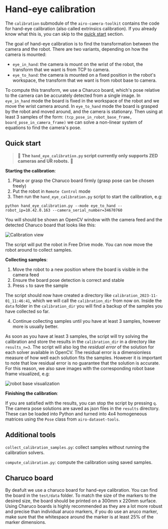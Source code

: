 Hand-eye calibration
====================

The `calibration` submodule of the `airo-camera-toolkit` contains the code for hand-eye calibration (also called extrinsics calibration).
If you already know what this is, you can skip to the [quick start](#quick-start) section.

The goal of hand-eye calibration is to find the transformation between the camera and the robot.
There are two variants, depending on how the camera is mounted:
* `eye_in_hand`: the camera is mount on the wrist of the robot, the transform that we want is from TCP to camera.
* `eye_to_hand`: the camera is mounted on a fixed position in the robot's workspace, the transform that we want is from robot base to camera.

To compute this transform, we use a Charuco board, which's pose relative to the camera can be accurately detected from a single image.
In `eye_in_hand` mode the board is fixed in the workspace of the robot and we move the wrist camera around.
In `eye_to_hand` mode the board is grasped by the robot and moved around, and the camera is stationary.
Then using at least 3 samples of the form: `(tcp_pose_in_robot_base_frame, board_pose_in_camera_frame)` we can solve a non-linear system of equations to find the camera's pose.

Quick start
-----------

> :construction: **The  `hand_eye_calibration.py` script currently only supports ZED cameras and UR robots.** :construction:

**Starting the calibration**:

1. Place or grasp the Charuco board firmly (grasp pose can be chosen freely)
2. Put the robot in `Remote Control` mode
3. Then run the `hand_eye_calibration.py` script to start the calibration, e.g:


```shell
python hand_eye_calibration.py --mode eye_to_hand --robot_ip=10.42.0.163 --camera_serial_number=34670760
```

You will should be shown an OpenCV window with the camera feed and the detected Charuco board that looks like this:

![Calibration view](https://i.imgur.com/VuNfyGl.jpg)

The script will put the robot in Free Drive mode.
You can now move the robot around to collect samples.

**Collecting samples**:

1. Move the robot to a new position where the board is visible in the camera feed
2. Ensure the board pose detection is correct and stable
3. Press `s` to save the sample

The script should now have created a directory like `calibration_2023-11-01_11:46:41`, which we will call the `calibration_dir` from now on.
Inside the `data` folder in the `calibration_dir` you will find a backup of the samples you have collected so far.

4. Continue collecting samples until you have at least 3 samples, however more is usually better.

As soon as you have at least 3 samples, the script will try solving the calibration and store the results in the `calibration_dir` in a directory like `results_n=3`.
The script will also log the *residual error* of the solution for each solver available in OpenCV.
The residual error is a dimensionless measure of how well each solution fits the samples.
However it is important to note that low residual error is no guarantee that the solution is accurate.
For this reason, we also save images with the corresponding robot base frame visualized, e.g:

![robot base visualization](https://i.imgur.com/haIX5RQ.jpg)

**Finishing the calibration**:

If you are satisfied with the results, you can stop the script by pressing `q`.
The camera pose solutions are saved as json files in the `results` directory.
These can be loaded into Python and turned into 4x4 homogeneous matrices using the `Pose` class from `airo-dataset-tools`.

Additional tools
----------------

`collect_calibration_samples.py`: collect samples without running the calibration solvers.

`compute_calibration.py`: compute the calibration using saved samples.


Charuco board
-------------
By deafult we use a charuco board for hand-eye calibration.
 You can find the board in the `test/data` folder.
 To match the size of the markers to the desired size, the board should be printed on a 300mm x 220mm surface.
 Using Charuco boards is highly recommended as they are a lot more robust and precise than individual aruco markers, if you do use an aruco marker, make sure that the whitespace around the marker is at least 25% of the marker dimensions.